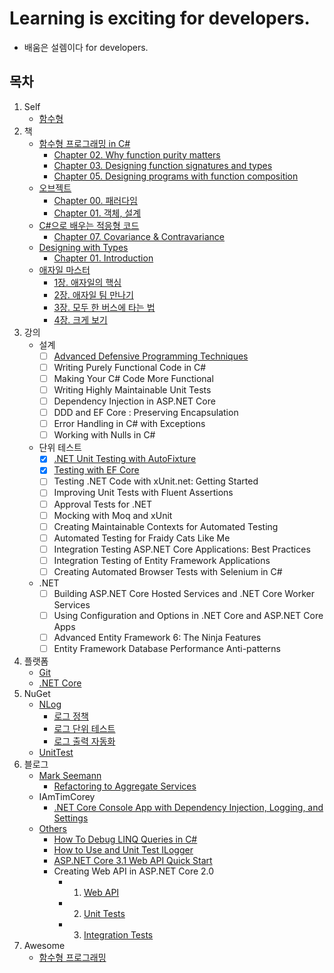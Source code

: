 # Learning is exciting for developers.
- 배움은 설렘이다 for developers.

## 목차
1. Self
   - [함수형](./Self/Functional)
1. 책
   - [함수형 프로그래밍 in C#](./Books/FPinCSharp)
     - [Chapter 02. Why function purity matters](./Books/FPinCSharp/Ch02)
     - [Chapter 03. Designing function signatures and types](./Books/FPinCSharp/Ch03)	
     - [Chapter 05. Designing programs with function composition](./Books/FPinCSharp/Ch05)	
   - [오브젝트](./Books/Object)
     - [Chapter 00. 패러다임](./Books/Object/Ch00)
     - [Chapter 01. 객체, 설계](./Books/Object/Ch01)
   - [C#으로 배우는 적응형 코드](./Books/AdaptiveCode)
     - [Chapter 07. Covariance & Contravariance](./Books/AdaptiveCode/Ch07)
   - [Designing with Types](./Books/DesigningWithTypes)
     - [Chapter 01. Introduction](./Books/DesigningWithTypes/Ch01)
   - [애자일 마스터](./Books/AgileSamurai)
     - [1장. 애자일의 핵심](./Books/AgileSamurai/Ch01.md)
     - [2장. 애자일 팀 만나기](./Books/AgileSamurai/Ch02.md)
     - [3장. 모두 한 버스에 타는 법](./Books/AgileSamurai/Ch03.md)
     - [4장. 크게 보기](./Books/AgileSamurai/Ch04.md)
1. 강의
   - 설계
     - [ ] [Advanced Defensive Programming Techniques](./Lectures/DefensiveProgramming)
     - [ ] Writing Purely Functional Code in C#
     - [ ] Making Your C# Code More Functional
     - [ ] Writing Highly Maintainable Unit Tests
     - [ ] Dependency Injection in ASP.NET Core 
     - [ ] DDD and EF Core : Preserving Encapsulation
     - [ ] Error Handling in C# with Exceptions
     - [ ] Working with Nulls in C#
   - 단위 테스트 
     - [x] [.NET Unit Testing with AutoFixture](./Lectures/.NETUnitTestingWithAutoFixture)
     - [x] [Testing with EF Core](./Lectures/TestingWithEFCore/)
     - [ ] Testing .NET Code with xUnit.net: Getting Started 
     - [ ] Improving Unit Tests with Fluent Assertions
     - [ ] Approval Tests for .NET
     - [ ] Mocking with Moq and xUnit 
     - [ ] Creating Maintainable Contexts for Automated Testing
     - [ ] Automated Testing for Fraidy Cats Like Me
     - [ ] Integration Testing ASP.NET Core Applications: Best Practices
     - [ ] Integration Testing of Entity Framework Applications
     - [ ] Creating Automated Browser Tests with Selenium in C#  
   - .NET
     - [ ] Building ASP.NET Core Hosted Services and .NET Core Worker Services
     - [ ] Using Configuration and Options in .NET Core and ASP.NET Core Apps
     - [ ] Advanced Entity Framework 6: The Ninja Features
     - [ ] Entity Framework Database Performance Anti-patterns
1. 플랫폼
   - [Git](./Platform/Git)
   - [.NET Core](./Platform/NETCore)
1. NuGet
   - [NLog](./NuGet/NLog)
     - [로그 정책](./NuGet/NLog/Policy)
     - [로그 단위 테스트](./NuGet/NLog/UnitTest)
     - [로그 출력 자동화](./NuGet/NLog/Tracer)
   - [UnitTest](./NuGet/UnitTest)
1. 블로그
   - [Mark Seemann](./Blogs/MarkSeemann)
     - [Refactoring to Aggregate Services](./Blogs/MarkSeemann/RefactoringToAggregateServices)
   - IAmTimCorey
     - [.NET Core Console App with Dependency Injection, Logging, and Settings](./Blogs/IAmTimCorey/BetterConsoleApp/ConsoleUI)
   - [Others](./Blogs/Others)	
     - [How To Debug LINQ Queries in C#](./Blogs/Others/HowToDebugLINQQueriesInCSharp)
     - [How to Use and Unit Test ILogger](./Blogs/Others/HowToUseAndUnitTestILogger)
     - [ASP.NET Core 3.1 Web API Quick Start](https://medium.com/imaginelearning/asp-net-core-3-1-microservice-quick-start-c0c2f4d6c7fa)
     - Creating Web API in ASP.NET Core 2.0
       - 1. [Web API](https://www.codingame.com/playgrounds/35462/creating-web-api-in-asp-net-core-2-0/part-1---web-api)
       - 2. [Unit Tests](https://www.codingame.com/playgrounds/35462/creating-web-api-in-asp-net-core-2-0/part-2---unit-tests)
       - 3. [Integration Tests](https://www.codingame.com/playgrounds/35462/creating-web-api-in-asp-net-core-2-0/part-3---integration-tests)
1. Awesome
   - [함수형 프로그래밍](./Awesome/FP)
